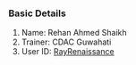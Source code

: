 ### Basic Details
1. Name: Rehan Ahmed Shaikh
2. Trainer: CDAC Guwahati
3. User ID: [RayRenaissance](https://github.com/RayRenaissance)